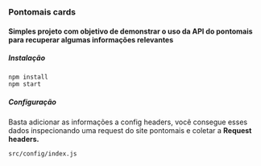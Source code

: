 ### Pontomais cards
#### Simples projeto com objetivo de demonstrar o uso da API do pontomais para recuperar algumas informações relevantes

##### Instalação

```
npm install
npm start
```

##### Configuração

Basta adicionar as informações a config headers, você consegue esses dados inspecionando uma request do site pontomais e coletar a **Request headers.**

```
src/config/index.js
```


